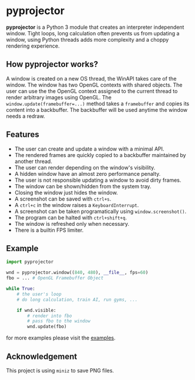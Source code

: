 # pyprojector

**pyprojector** is a Python 3 module that creates an interpreter independent window. Tight loops, long calculation often prevents us from updating a window, using Python threads adds more complexity and a choppy rendering experience.

## How pyprojector works?

A window is created on a new OS thread, the WinAPI takes care of the window.
The window has two OpenGL contexts with shared objects.
The user can use the the OpenGL context assigned to the current thread to render arbitrary images using OpenGL. The `window.update(framebuffer=...)` method takes a `framebuffer` and copies its content into a backbuffer. The backbuffer will be used anytime the window needs a redraw.

## Features

- The user can create and update a window with a minimal API.
- The rendered frames are quickly copied to a backbuffer maintained by another thread.
- The user can render depending on the window's visibility.
- A hidden window have an almost zero performance penalty.
- The user is not responsible updating a window to avoid dirty frames.
- The window can be shown/hidden from the system tray.
- Closing the window just hides the window.
- A screenshot can be saved with `ctrl+s`.
- A `ctrl+c` in the window raises a `KeyboardInterrupt`.
- A screenshot can be taken programatically using `window.screenshot()`.
- The program can be halted with `ctrl+shift+q`.
- The window is refreshed only when necessary.
- There is a builtin FPS limiter.

## Example

```py
import pyprojector

wnd = pyprojector.window((840, 480), __file__, fps=60)
fbo = ... # OpenGL Framebuffer Object

while True:
    # the user's loop
    # do long calculation, train AI, run gyms, ...

    if wnd.visible:
        # render into fbo
        # pass fbo to the window
        wnd.update(fbo)
```

for more examples please visit the [examples](examples/).

## Acknowledgement

This project is using `miniz` to save PNG files.
